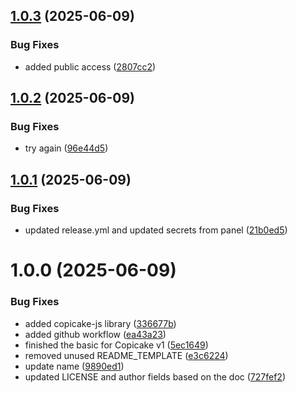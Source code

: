 ## [1.0.3](https://github.com/Copicake/n8n-nodes-copicake/compare/v1.0.2...v1.0.3) (2025-06-09)


### Bug Fixes

* added public access ([2807cc2](https://github.com/Copicake/n8n-nodes-copicake/commit/2807cc2554d01fdb7817e6a78e4975fe76388289))

## [1.0.2](https://github.com/Copicake/n8n-nodes-copicake/compare/v1.0.1...v1.0.2) (2025-06-09)


### Bug Fixes

* try again ([96e44d5](https://github.com/Copicake/n8n-nodes-copicake/commit/96e44d5d7ce7fc8418fcd9c4dbef924d32f44662))

## [1.0.1](https://github.com/copicake/n8n-nodes-copicake/compare/v1.0.0...v1.0.1) (2025-06-09)


### Bug Fixes

* updated release.yml and updated secrets from panel ([21b0ed5](https://github.com/copicake/n8n-nodes-copicake/commit/21b0ed5eb6c0f2c4438ed64d7ac57d449dbb166f))

# 1.0.0 (2025-06-09)


### Bug Fixes

* added copicake-js library ([336677b](https://github.com/copicake/n8n-nodes-copicake/commit/336677b095d75c3873cbd3c6ac1b022935e463b4))
* added github workflow ([ea43a23](https://github.com/copicake/n8n-nodes-copicake/commit/ea43a23542cb4a4255a275ef767add821dd20ef7))
* finished the basic for Copicake v1 ([5ec1649](https://github.com/copicake/n8n-nodes-copicake/commit/5ec1649a50ee226ce1de9c1cb1d121097950d457))
* removed unused README_TEMPLATE ([e3c6224](https://github.com/copicake/n8n-nodes-copicake/commit/e3c622402f2210835ea3947f0e7e4022d44d006b))
* update name ([9890ed1](https://github.com/copicake/n8n-nodes-copicake/commit/9890ed1091d403f3f8f1c29060104b97dd86de89))
* updated LICENSE and author fields based on the doc ([727fef2](https://github.com/copicake/n8n-nodes-copicake/commit/727fef25325dd58a52771178293aa5719ca69ade))
